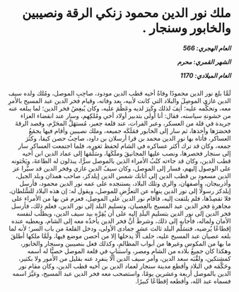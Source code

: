 <h1 dir="rtl">ملك نور الدين محمود زنكي الرقة ونصيبين والخابور وسنجار .</h1>

<h5 dir="rtl">العام الهجري:  566

الشهر القمري: محرم

العام الميلادي: 1170</h5>

<p dir="rtl">لَمَّا بلغ نور الدين محمودًا وفاةُ أخيه قطب الدين مودود، صاحِبِ الموصل، ومُلك ولده سيف الدين غازي الموصِلَ والبلاد التي كانت لأبيه، بعد وفاته، وقيام فخر الدين عبد المسيح بالأمرِ معه، وتحكُّمه عليه؛ أنِفَ لذلك وكَبِرَ لديه وعَظُمَ عليه، وكان يُبغِضُ فخر الدين؛ لما يبلغه عنه من خشونةِ سياسته، فقال: أنا أولى بتدبير أولاد أخي ومُلكِهم، وسار عند انقضاء العزاء جريدة في قلة من العسكر، وعبر الفرات، عند قلعة جعبر، مُستهَلَّ المحَرَّم، وقصد الرقةَ فحصَرَها وأخذها، ثم سار إلى الخابور فمَلَكَه جميعه، وملك نصيبين وأقام فيها يجمَعُ العساكر، فأتاه بها نور الدين محمد بن قرا أرسلان بن داود، صاحِبُ حصن كيفا، وكثُرَ جمعه، وكان قد ترك أكثر عساكره في الشام لحفظ ثغوره، فلما اجتمعت العساكر سار إلى سنجار فحصرها، ونصب عليها المجانيقَ وملَكَها، وسَلَّمَها إلى عماد الدين ابن أخيه قطب الدين، وكان قد جاءته كتُبُ الأمراء الذين بالموصل سرًّا، يبذلون له الطاعةَ، ويَحُثونه على الوصول إليهم، فسار إلى الموصل، وكان سيفُ الدين غازي وفخر الدين قد سيَّرا عز الدين مسعود بن قطب الدين إلى أتابك شمس الدين إيلدكز، صاحب همذان وبلد الجبل، وأذربيجان، وأصفهان، والري وتلك البلاد، يستنجده على عمه نور الدين محمود، فأرسل إيلدكز رسولًا إلى نور الدين ينهاه عن التعرُّضِ للموصل، ويقول له: إن هذه البلاد للسُّلطان، فلا تقصِدْها، فلم يلتفت إليه، فأقام نور الدين على الموصِل، فعزم مَن بها من الأمراء على مجاهرةِ فخر الدين عبد المسيح بالعِصيان، وتسليم البلد إلى نور الدين، فعلم ذلك، فأرسل فخر الدين إلى نور الدين بتسليمِ البلَدِ إليه على أن يُقِرَّه بيد سيف الدين، ويطلُب لنفسه الأمان ولماله، فأجابه إلى ذلك، وشرطَ أنَّ فخر الدين يأخذُه معه إلى الشام، ويعطيه عنده إقطاعًا يُرضيه، فتسَلَّم البلد ثالث عشر جمادى الأولى، ودخل القلعةَ من باب السر؛ لأنه لما بلغه عصيان عبد المسيح عليه، حلف ألَّا يدخلها إلا من أحصن موضع فيها، ولَمَّا ملكها أطلقَ ما بها من المكوس وغيرها من أبواب المظالمِ، وكذلك فعل بنصيبين وسنجار والخابور، وهكذا كان جميعُ بلاده من الشام ومصر، واستناب في قلعة الموصل خصيًّا له اسمه كمشتكين، ولقَّبَه سعد الدين، وأمر سيف الدين ألَّا ينفرد عنه بقليل من الأمور ولا بكثير، وحَكَّمَه في البلاد وأقطع مدينة سنجار لعماد الدين بن أخيه قطب الدين، وكان مقام نور الدين بالموصل أربعة وعشرين يومًا، واستصحب معه فخر الدين عبد المسيح، وغيَّرَ اسمه فسماه عبد الله، وأقطعه إقطاعًا كبيرًا.</p></br>
